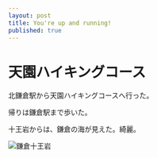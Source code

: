 ```yaml
---
layout: post
title: You're up and running!
published: true
---
```

# 天園ハイキングコース

北鎌倉駅から天園ハイキングコースへ行った。

帰りは鎌倉駅まで歩いた。

十王岩からは、鎌倉の海が見えた。綺麗。

![鎌倉十王岩]({{site.baseurl}}/_posts/unnamed.jpg)


